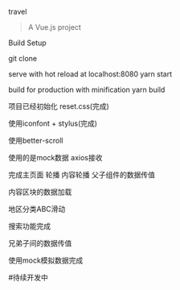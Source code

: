 travel

> A Vue.js project

Build Setup

git clone

serve with hot reload at localhost:8080
yarn start

build for production with minification
yarn build

项目已经初始化 reset.css(完成)

使用iconfont + stylus(完成)

使用better-scroll

使用的是mock数据 axios接收

完成主页面 轮播 内容轮播 父子组件的数据传值

内容区块的数据加载

地区分类ABC滑动

搜索功能完成 

兄弟子间的数据传值

使用mock模拟数据完成

#待续开发中
